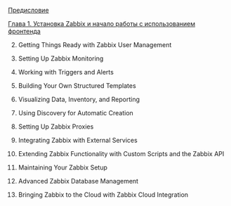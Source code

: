 [Предисловие](preface.md)

[Глава 1. Установка Zabbix и начало работы с использованием фронтенда](chapter-01.md)

2. Getting Things Ready with Zabbix User Management

3. Setting Up Zabbix Monitoring

4. Working with Triggers and Alerts

5. Building Your Own Structured Templates

6. Visualizing Data, Inventory, and Reporting

7. Using Discovery for Automatic Creation

8. Setting Up Zabbix Proxies

9. Integrating Zabbix with External Services

10. Extending Zabbix Functionality with Custom Scripts and the Zabbix API

11. Maintaining Your Zabbix Setup

12. Advanced Zabbix Database Management

13. Bringing Zabbix to the Cloud with Zabbix Cloud Integration
